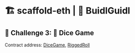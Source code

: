 # 🏗 scaffold-eth | 🏰 BuidlGuidl

## 🚩 Challenge 3: 🎲 Dice Game

Contract address: [DiceGame](https://goerli.etherscan.io/address/0x3ff69508776c613e0d4427c9bc5222aec36615b4), [RiggedRoll](https://goerli.etherscan.io/address/0x975a396b03b4A84Dd589391094bDc23A995ac3C1)

